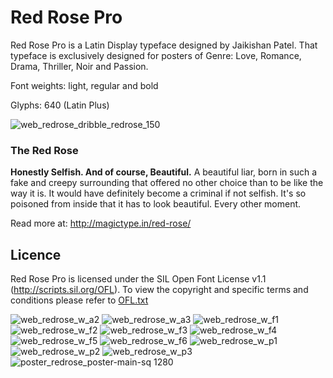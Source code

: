 # Red Rose Pro

Red Rose Pro is a Latin Display typeface designed by Jaikishan Patel. That typeface is exclusively designed for posters of Genre: Love, Romance, Drama, Thriller, Noir and Passion.

Font weights: light, regular and bold

Glyphs: 640 (Latin Plus)


![web_redrose_dribble_redrose_150](https://user-images.githubusercontent.com/42322651/44004911-6d5bf576-9e88-11e8-9e67-3778f8249d20.jpg)


### The Red Rose

**Honestly Selfish. And of course, Beautiful.** A beautiful liar, born in such a fake and creepy surrounding that offered no other choice than to be like the way it is. It would have definitely become a criminal if not selfish. It's so poisoned from inside that it has to look beautiful. Every other moment.

Read more at: http://magictype.in/red-rose/

## Licence
Red Rose Pro is licensed under the SIL Open Font License v1.1 (http://scripts.sil.org/OFL). To view the copyright and specific terms and conditions please refer to [OFL.txt](https://github.com/magictype/redrose/blob/master/OFL.txt)


![web_redrose_w_a2](https://user-images.githubusercontent.com/42322651/44004942-d6d4e472-9e88-11e8-9835-3ff157c4b3df.jpg)
![web_redrose_w_a3](https://user-images.githubusercontent.com/42322651/44004943-d703983a-9e88-11e8-881f-b37013c6fae0.jpg)
![web_redrose_w_f1](https://user-images.githubusercontent.com/42322651/44004944-d735b5d6-9e88-11e8-9541-c96456f86897.jpg)
![web_redrose_w_f2](https://user-images.githubusercontent.com/42322651/44004945-d762bfcc-9e88-11e8-91d7-560eb1db4042.jpg)
![web_redrose_w_f3](https://user-images.githubusercontent.com/42322651/44004946-d79561ac-9e88-11e8-9aad-43db5f5c0039.jpg)
![web_redrose_w_f4](https://user-images.githubusercontent.com/42322651/44004947-d7c24212-9e88-11e8-98fa-239a315e12bd.jpg)
![web_redrose_w_f5](https://user-images.githubusercontent.com/42322651/44004948-d7ef39ca-9e88-11e8-8ba7-a984c5951889.jpg)
![web_redrose_w_f6](https://user-images.githubusercontent.com/42322651/44004949-d81e4ef4-9e88-11e8-8a06-1b68d16c0d68.jpg)
![web_redrose_w_p1](https://user-images.githubusercontent.com/42322651/44004950-d84b6060-9e88-11e8-8a92-442220ab3540.jpg)
![web_redrose_w_p2](https://user-images.githubusercontent.com/42322651/44004951-d87c9996-9e88-11e8-8356-3a60575389a2.jpg)
![web_redrose_w_p3](https://user-images.githubusercontent.com/42322651/44004952-d8b182be-9e88-11e8-98dd-17cc7088e348.jpg)
![poster_redrose_poster-main-sq 1280](https://user-images.githubusercontent.com/42322651/44004981-49e48b16-9e89-11e8-8d46-2277bc1a10da.jpg)
